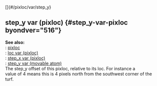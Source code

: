 []{#/pixloc/var/step_y}    
## step_y var (pixloc) {#step_y-var-pixloc byondver="516"}    
**See also:**    
:   [pixloc](ref/pixloc)    
:   [loc var (pixloc)](ref/pixloc/var/loc)    
:   [step_x var (pixloc)](ref/pixloc/var/step_x)    
:   [step_y var (movable atom)](ref/atom/movable/var/step_y)    
The step_y offset of this pixloc, relative to its loc. For instance a    
value of 4 means this is 4 pixels north from the southwest corner of the    
turf.  